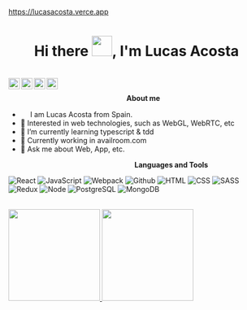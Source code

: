 https://lucasacosta.verce.app

<h1 align="center">Hi there <img src="https://github.com/sudnyeshtalekar/sudnyeshtalekar/blob/master/Assets/Hi.gif" width="40px">, I'm Lucas Acosta</h1>
<br />
<a href="https://twitter.com/lunactec">
  <img align="left" alt="lucasacosta's Twitter" width="22px" src="https://cdn.jsdelivr.net/npm/simple-icons@v3/icons/twitter.svg" />
</a>
<a href="https://linkedin.com/in/lucas-acosta-bravo">
  <img align="left" alt="Sudnyesh's Linkdein" width="22px" src="https://cdn.jsdelivr.net/npm/simple-icons@v3/icons/linkedin.svg" />
</a>
<a href="https://github.com/LunacTec">
  <img align="left" alt="Sudnyesh's Github" width="22px" src="https://cdn.jsdelivr.net/npm/simple-icons@v3/icons/github.svg" />
</a>
<a href="https://lucasacosta.vercel.app">
  <img align="left"  width="22px" src="https://cdn.jsdelivr.net/npm/simple-icons@3.2.0/icons/write-dot-as.svg" />
</a>
<br />



&nbsp;&nbsp;&nbsp;&nbsp;&nbsp;&nbsp;&nbsp;&nbsp;&nbsp;&nbsp;&nbsp;&nbsp;&nbsp;&nbsp;&nbsp;&nbsp;&nbsp;&nbsp;&nbsp;&nbsp;&nbsp;&nbsp;&nbsp;&nbsp;&nbsp;&nbsp;&nbsp;&nbsp;&nbsp;&nbsp;&nbsp;&nbsp;&nbsp;&nbsp;&nbsp;&nbsp;&nbsp;&nbsp;&nbsp;&nbsp;&nbsp;&nbsp;&nbsp;&nbsp;&nbsp;&nbsp;&nbsp;&nbsp;&nbsp;&nbsp;&nbsp;&nbsp;&nbsp;&nbsp;&nbsp;&nbsp;&nbsp;&nbsp;&nbsp;<b>About me</b> <br>
- <img src ="https://s3.amazonaws.com/pix.iemoji.com/images/emoji/apple/ios-12/256/boy-light-skin-tone.png" height= 15px width = 15px> I am Lucas Acosta from Spain.
- 🔭 Interested in web technologies, such as WebGL, WebRTC, etc
- 🌱 I’m currently learning typescript & tdd
- 👯 Currently working in availroom.com
- 💬 Ask me about Web, App, etc.

&nbsp;&nbsp;&nbsp;&nbsp;&nbsp;&nbsp;&nbsp;&nbsp;&nbsp;&nbsp;&nbsp;&nbsp;&nbsp;&nbsp;&nbsp;&nbsp;&nbsp;&nbsp;&nbsp;&nbsp;&nbsp;&nbsp;&nbsp;&nbsp;&nbsp;&nbsp;&nbsp;&nbsp;&nbsp;&nbsp;&nbsp;&nbsp;&nbsp;&nbsp;&nbsp;&nbsp;&nbsp;&nbsp;&nbsp;&nbsp;&nbsp;&nbsp;&nbsp;&nbsp;&nbsp;&nbsp;&nbsp;&nbsp;&nbsp;&nbsp;&nbsp;&nbsp;&nbsp;&nbsp;&nbsp;&nbsp;&nbsp;&nbsp;&nbsp;&nbsp;&nbsp;&nbsp;&nbsp;<b>Languages and Tools</b> <br>

![React](https://img.shields.io/badge/-React-000?&logo=React)
![JavaScript](https://img.shields.io/badge/-JavaScript-000?&logo=JavaScript)
![Webpack](https://img.shields.io/badge/-Webpack-000?&logo=Webpack)
![Github](https://img.shields.io/badge/-Github-000?&logo=Github)
![HTML](https://img.shields.io/badge/-HTML5-000?&logo=HTML5)
![CSS](https://img.shields.io/badge/-CSS3-000?&logo=CSS3)
![SASS](https://img.shields.io/badge/-SASS-000?&logo=SASS)
![Redux](https://img.shields.io/badge/-Redux-000?&logo=Redux)
![Node](https://img.shields.io/badge/-Node-000?&logo=Node.js)
![PostgreSQL](https://img.shields.io/badge/-PostgreSQL-000?&logo=PostgreSQL)
![MongoDB](https://img.shields.io/badge/-MongoDB-000?&logo=MongoDB)

<br />
<a href="https://lucasacosta.vercel.app" target="_blank">
  <img height="180em" src="https://github-readme-stats.vercel.app/api?username=LunacTec&theme=buefy&show_icons=true" />
  <img height="180em" src="https://github-readme-stats.vercel.app/api/top-langs/?username=LunacTec&theme=buefy&layout=compact&langs_count=8" />
</a>



